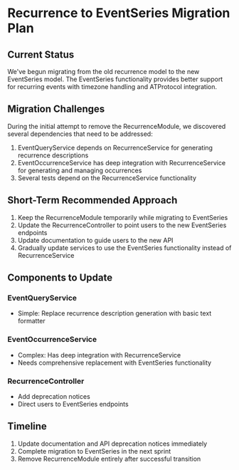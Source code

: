 # Recurrence to EventSeries Migration Plan

## Current Status

We've begun migrating from the old recurrence model to the new EventSeries model. The EventSeries functionality provides better support for recurring events with timezone handling and ATProtocol integration.

## Migration Challenges

During the initial attempt to remove the RecurrenceModule, we discovered several dependencies that need to be addressed:

1. EventQueryService depends on RecurrenceService for generating recurrence descriptions
2. EventOccurrenceService has deep integration with RecurrenceService for generating and managing occurrences
3. Several tests depend on the RecurrenceService functionality

## Short-Term Recommended Approach

1. Keep the RecurrenceModule temporarily while migrating to EventSeries
2. Update the RecurrenceController to point users to the new EventSeries endpoints
3. Update documentation to guide users to the new API
4. Gradually update services to use the EventSeries functionality instead of RecurrenceService

## Components to Update

### EventQueryService
- Simple: Replace recurrence description generation with basic text formatter

### EventOccurrenceService
- Complex: Has deep integration with RecurrenceService
- Needs comprehensive replacement with EventSeries functionality

### RecurrenceController
- Add deprecation notices
- Direct users to EventSeries endpoints

## Timeline

1. Update documentation and API deprecation notices immediately
2. Complete migration to EventSeries in the next sprint
3. Remove RecurrenceModule entirely after successful transition